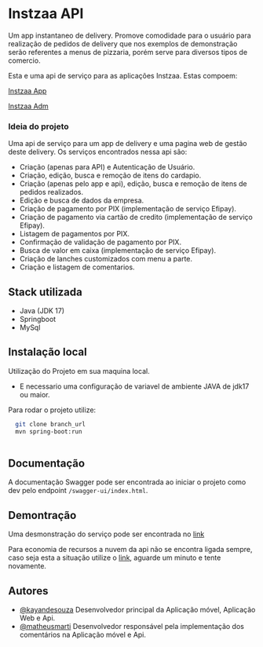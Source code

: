 # Instzaa API

Um app instantaneo de delivery. 
Promove comodidade para o usuário para realização de pedidos de delivery que nos exemplos de demonstração serão referentes a menus de pizzaria, porém serve para diversos tipos de comercio.


Esta e uma api de serviço para as aplicações Instzaa.
Estas compoem:

[Instzaa App](https://github.com/KayandeSouzaPereira/instzaa-app)

[Instzaa Adm](https://github.com/KayandeSouzaPereira/instzaa-adm)


### Ideia do projeto

Uma api de serviço para um app de delivery e uma pagina web de gestão deste delivery. Os serviços encontrados nessa api são:
- Criação (apenas para API) e Autenticação de Usuário.
- Criação, edição, busca e remoção de itens do cardapio.
- Criação (apenas pelo app e api), edição, busca e remoção de itens de pedidos realizados.
- Edição e busca de dados da empresa.
- Criação de pagamento por PIX (implementação de serviço Efipay).
- Criação de pagamento via cartão de credito (implementação de serviço Efipay).
- Listagem de pagamentos por PIX.
- Confirmação de validação de pagamento por PIX.
- Busca de valor em caixa (implementação de serviço Efipay).
- Criação de lanches customizados com menu a parte.
- Criação e listagem de comentarios.

## Stack utilizada

- Java (JDK 17)
- Springboot
- MySql


## Instalação local

Utilização do Projeto em sua maquina local.

- E necessario uma configuração de variavel de ambiente JAVA de jdk17 ou maior.


Para rodar o projeto utilize:
```bash
  git clone branch_url
  mvn spring-boot:run
  
```
## Documentação

A documentação Swagger pode ser encontrada ao iniciar o projeto como dev pelo endpoint `/swagger-ui/index.html`.

## Demontração
Uma desmonstração do serviço pode ser encontrada no [link](http://ec2-56-124-45-234.sa-east-1.compute.amazonaws.com:8080/swagger-ui/index.html)

Para economia de recursos a nuvem da api não se encontra ligada sempre, caso seja esta a situação utilize o [link](https://6pfgw28ez3.execute-api.sa-east-1.amazonaws.com/default/InstzaaServerPremisse), aguarde um minuto e tente novamente.

## Autores

- [@kayandesouza](https://github.com/KayandeSouzaPereira) Desenvolvedor principal da Aplicação móvel, Aplicação Web e Api.
- [@matheusmarti](https://github.com/Matheus-Marti1) Desenvolvedor responsável pela implementação dos comentários na Aplicação móvel e Api.

